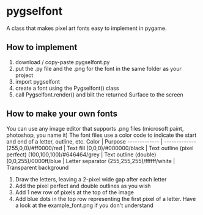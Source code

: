 # pygselfont
A class that makes pixel art fonts easy to implement in pygame.
## How to implement
1. download / copy-paste pygselfont.py
2. put the .py file and the .png for the font in the same folder as your project
3. import pygselfont
4. create a font using the Pygselfont() class
5. call Pygselfont.render() and blit the returned Surface to the screen
## How to make your own fonts
You can use any image editor that supports .png files (microsoft paint, photoshop, you name it)
The font files use a color code to indicate the start and end of a letter, outline, etc.
Color         | Purpose
------------- | -------------
(255,0,0)/#ff0000/red | Text fill
(0,0,0)/#000000/black  | Text outline (pixel perfect)
(100,100,100)/#646464/grey  | Text outline (double)
(0,0,255)/0000ff/blue | Letter separator
(255,255,255)/ffffff/white | Transparent background

1. Draw the letters, leaving a 2-pixel wide gap after each letter
2. Add the pixel perfect and double outlines as you wish
3. Add 1 new row of pixels at the top of the image
4. Add blue dots in the top row representing the first pixel of a letter.
   Have a look at the example_font.png if you don't understand
